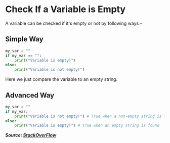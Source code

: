 # Check If a Variable is Empty

A variable can be checked if it's empty or not by following ways -

## Simple Way

```python
my_var = ""
if my_var == "":
    print("Variable is empty!")
else:
    print("Variable is not empty!")
```

Here we just compare the variable to an empty string.

## Advanced Way

```python
my_var = ""
if my_var:
    print("Variable is not empty!") # True when a non-empty string is found
else:
    print("Variable is empty!") # True when an empty string is found
```

***Source: [StackOverFlow](https://stackoverflow.com/a/9926466)***
